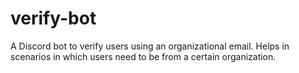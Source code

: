 # verify-bot

A Discord bot to verify users using an organizational email. Helps in scenarios in which users need to be from a certain organization.

